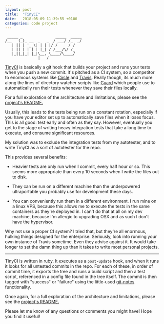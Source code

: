 ```yaml
---
layout: post
title:  "TinyCI"
date:   2018-05-09 11:39:55 +0100
categories: code project
---
```

     _____ _               _____  _____
    /__   (_)_ __  _   _  / ___/ /_  _/
       | || | '_ \| | | |/ /     / /
       | || | | | | |_| / /___/\/ /_  
       |_||_|_| |_|\__, \____/\____/
                   |___/

[TinyCI](https://github.com/JonnieCache/tinyci) is basically a git hook that builds your project and runs your tests when you push a new commit. It's pitched as a CI system, so a competitor to enormous systems like [Circle](https://circleci.com) and [Travis](travis-ci.org). Really though, its much more along the lines of directory watcher scripts like [Guard](https://github.com/guard/guard) which people use to automatically run their tests whenever they save their files locally.

For a full exploration of the architecture and limitations, please see the [project's README.](https://github.com/JonnieCache/tinyci)

<!-- more -->

Usually, this leads to the tests being run on a constant rotation, especially if you have your editor set up to automatically save files when it loses focus. This is all good: test early and often as they say. However, eventually you get to the stage of writing heavy integration tests that take a long time to execute, and consume significant resources.

My solution was to exclude the integration tests from my autotester, and to write TinyCI as a sort of autotester for the repo.

This provides several benefits:

* Heavier tests are only run when I commit, every half hour or so. This seems more appropriate than every 10 seconds when I write the files out to disk.

* They can be run on a different machine than the underpowered ultraportable you probably use for development these days.

* You can conveniently run them in a different environment. I run mine on a linux VPS, because this allows me to execute the tests in the same containers as they're deployed in. I can't do that at all on my dev machine, because I'm allergic to upgrading OSX and as such I don't have the hypervisor.

Why not use a proper CI system? I tried that, but they're all enormous, hulking things designed for the enterprise. Seriously, look into running your own instance of Travis sometime. Even they advise against it. It would take longer to set the damn thing up than it takes to write most personal projects.

---

TinyCI is written in ruby. It executes as a `post-update` hook, and when it runs it looks for all untested commits in the repo. For each of these, in order of commit time, it exports the tree and runs a build script and then a test script, referenced in a config file found in the tree itself. The commit is then tagged with "success" or "failure" using the little-used [git-notes](https://git-scm.com/docs/git-notes) functionality.

Once again, for a full exploration of the architecture and limitations, please see the [project's README.](https://github.com/JonnieCache/tinyci)

Please let me know of any questions or comments you might have! Hope you find it useful!
